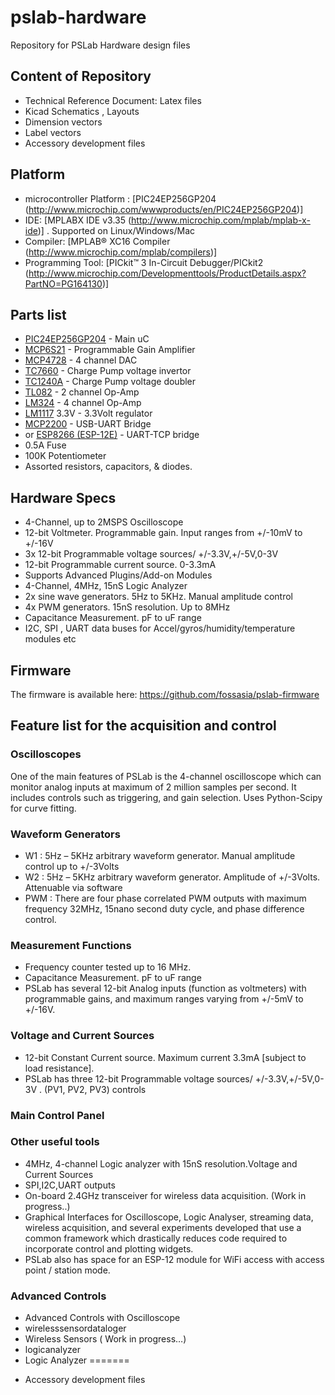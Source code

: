 # pslab-hardware
Repository for PSLab Hardware design files

## Content of Repository

- Technical Reference Document: Latex files
- Kicad Schematics , Layouts
- Dimension vectors
- Label vectors
- Accessory development files

## Platform

* microcontroller Platform : [PIC24EP256GP204 (http://www.microchip.com/wwwproducts/en/PIC24EP256GP204)]
* IDE: [MPLABX IDE v3.35 (http://www.microchip.com/mplab/mplab-x-ide)] . Supported on Linux/Windows/Mac
* Compiler: [MPLAB® XC16 Compiler (http://www.microchip.com/mplab/compilers)]
* Programming Tool: [PICkit™ 3 In-Circuit Debugger/PICkit2 (http://www.microchip.com/Developmenttools/ProductDetails.aspx?PartNO=PG164130)]

## Parts list

- [PIC24EP256GP204](http://www.microchip.com/wwwproducts/en/PIC24EP256GP204) - Main uC
- [MCP6S21](http://www.microchip.com/wwwproducts/en/mcp6s21) - Programmable Gain Amplifier
- [MCP4728](http://www.microchip.com/wwwproducts/en/mcp4728) - 4 channel DAC
- [TC7660](http://www.microchip.com/wwwproducts/en/TC7660)  - Charge Pump voltage invertor
- [TC1240A](http://www.microchip.com/wwwproducts/en/TC1240A) - Charge Pump voltage doubler
- [TL082](http://www.ti.com/product/TL082)   - 2 channel Op-Amp
- [LM324](http://www.ti.com/product/LM324)   - 4 channel Op-Amp
- [LM1117](http://www.ti.com/product/LM1117) 3.3V - 3.3Volt regulator
- [MCP2200](http://www.microchip.com/wwwproducts/en/MCP2200) - USB-UART Bridge
- or [ESP8266 (ESP-12E)](https://www.adafruit.com/product/2491) - UART-TCP bridge
- 0.5A Fuse
- 100K Potentiometer
- Assorted resistors, capacitors, & diodes.

## Hardware Specs

* 4-Channel, up to 2MSPS Oscilloscope
* 12-bit Voltmeter. Programmable gain. Input ranges from +/-10mV to +/-16V
* 3x 12-bit Programmable voltage sources/ +/-3.3V,+/-5V,0-3V
* 12-bit Programmable current source. 0-3.3mA
* Supports Advanced Plugins/Add-on Modules
* 4-Channel, 4MHz, 15nS Logic Analyzer
* 2x sine wave generators. 5Hz to 5KHz. Manual amplitude control
* 4x PWM generators. 15nS resolution. Up to 8MHz
* Capacitance Measurement. pF to uF range
* I2C, SPI , UART data buses for Accel/gyros/humidity/temperature modules etc

## Firmware

The firmware is available here: https://github.com/fossasia/pslab-firmware

## Feature list for the acquisition and control

### Oscilloscopes

One of the main features of PSLab is the 4-channel oscilloscope which can monitor analog inputs at maximum of 2 million samples per second. It includes controls such as triggering, and gain selection. Uses Python-Scipy for curve fitting.

### Waveform Generators

* W1 : 5Hz – 5KHz arbitrary waveform generator. Manual amplitude control up to +/-3Volts
* W2 : 5Hz – 5KHz arbitrary waveform generator. Amplitude of +/-3Volts. Attenuable via software
* PWM : There are four phase correlated PWM outputs with maximum frequency 32MHz, 15nano second duty cycle, and phase difference control.

### Measurement Functions

* Frequency counter tested up to 16 MHz.
* Capacitance Measurement. pF to uF range
* PSLab has several 12-bit Analog inputs (function as voltmeters) with programmable gains, and maximum ranges varying from +/-5mV to +/-16V.

### Voltage and Current Sources

* 12-bit Constant Current source. Maximum current 3.3mA [subject to load resistance].
* PSLab has three 12-bit Programmable voltage sources/ +/-3.3V,+/-5V,0-3V . (PV1, PV2, PV3) controls

### Main Control Panel

### Other useful tools

* 4MHz, 4-channel Logic analyzer with 15nS resolution.Voltage and Current Sources
* SPI,I2C,UART outputs
* On-board 2.4GHz transceiver for wireless data acquisition. (Work in progress..)
* Graphical Interfaces for Oscilloscope, Logic Analyser, streaming data, wireless acquisition, and several experiments developed that use a common framework which drastically reduces code required to incorporate control and plotting widgets.
* PSLab also has space for an ESP-12 module for WiFi access with access point / station mode.

### Advanced Controls
* Advanced Controls with Oscilloscope
* wirelesssensordataloger
* Wireless Sensors ( Work in progress…)
* logicanalyzer
* Logic Analyzer
=======
- Accessory development files



